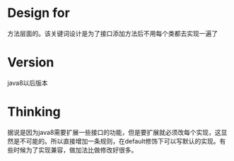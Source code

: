 # Design for
方法层面的。该关键词设计是为了接口添加方法后不用每个类都去实现一遍了
# Version
java8以后版本
# Thinking
据说是因为java8需要扩展一些接口的功能，但是要扩展就必须改每个实现，这显然是不可能的。所以直接增加一条规则，在default修饰下可以写默认的实现。有些时候为了实现兼容，做加法比做修改好很多。
